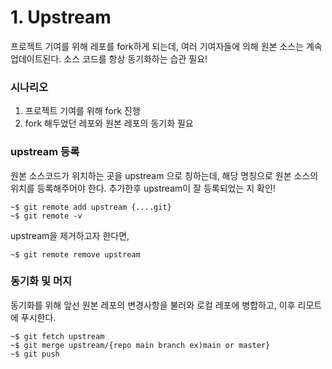 # 1. Upstream

프로젝트 기여를 위해 레포를 fork하게 되는데, 여러 기여자들에 의해 원본 소스는 계속 업데이트된다. 소스 코드를 항상 동기화하는 습관 필요!

### 시나리오

1. 프로젝트 기여를 위해 fork 진행
2. fork 해두었던 레포와 원본 레포의 동기화 필요

### upstream 등록

원본 소스코드가 위치하는 곳을 upstream 으로 칭하는데, 해당 명칭으로 원본 소스의 위치를 등록해주어야 한다. 추가한후 upstream이 잘 등록되었는 지 확인!

```shell
~$ git remote add upstream {....git}
~$ git remote -v
```

upstream을 제거하고자 한다면,

```shell
~$ git remote remove upstream
```

### 동기화 및 머지

동기화를 위해 앞선 원본 레포의 변경사항을 불러와 로컬 레포에 병합하고, 이후 리모트에 푸시한다.

```shell
~$ git fetch upstream
~$ git merge upstream/{repo main branch ex)main or master}
~$ git push
```
